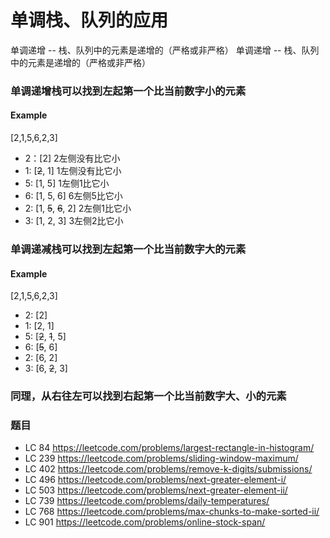 #  单调栈、队列的应用

单调递增 -- 栈、队列中的元素是递增的（严格或非严格）
单调递增 -- 栈、队列中的元素是递增的（严格或非严格）

### 单调递增栈可以找到左起第一个比当前数字小的元素
#### Example
[2,1,5,6,2,3]
* 2：[2] 2左侧没有比它小
* 1: [~~2~~, 1] 1左侧没有比它小
* 5: [1, 5] 1左侧1比它小
* 6: [1, 5, 6] 6左侧5比它小
* 2: [1, ~~5~~, ~~6~~, 2] 2左侧1比它小
* 3: [1, 2, 3] 3左侧2比它小

### 单调递减栈可以找到左起第一个比当前数字大的元素
#### Example
[2,1,5,6,2,3]
* 2: [2]
* 1: [2, 1]
* 5: [~~2~~, ~~1~~, 5]
* 6: [~~5~~, 6]
* 2: [6, 2]
* 3: [6, ~~2~~, 3]

### 同理，从右往左可以找到右起第一个比当前数字大、小的元素

### 题目
* LC 84  https://leetcode.com/problems/largest-rectangle-in-histogram/
* LC 239 https://leetcode.com/problems/sliding-window-maximum/
* LC 402 https://leetcode.com/problems/remove-k-digits/submissions/
* LC 496 https://leetcode.com/problems/next-greater-element-i/
* LC 503 https://leetcode.com/problems/next-greater-element-ii/
* LC 739 https://leetcode.com/problems/daily-temperatures/
* LC 768 https://leetcode.com/problems/max-chunks-to-make-sorted-ii/
* LC 901 https://leetcode.com/problems/online-stock-span/
